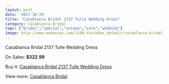 ```yaml
---
layout: post
date: '2017-10-29'
title: "Casablanca Bridal 2137 Tulle Wedding Dress"
category: Casablanca Bridal
tags: ["bridal","special","unique","sale","wedding"]
image: http://www.eudances.com/1148-thickbox_default/casablanca-bridal-2137-tulle-wedding-dress.jpg
---
```

Casablanca Bridal 2137 Tulle Wedding Dress

On Sales: **$322.99**
<a href="https://www.eudances.com/en/casablanca-bridal/409-casablanca-bridal-2137-tulle-wedding-dress.html"><amp-img layout="responsive" width="600" height="600" src="//www.eudances.com/1148-thickbox_default/casablanca-bridal-2137-tulle-wedding-dress.jpg" alt="Casablanca Bridal 2137 Tulle Wedding Dress 0" /></a>
<a href="https://www.eudances.com/en/casablanca-bridal/409-casablanca-bridal-2137-tulle-wedding-dress.html"><amp-img layout="responsive" width="600" height="600" src="//www.eudances.com/1150-thickbox_default/casablanca-bridal-2137-tulle-wedding-dress.jpg" alt="Casablanca Bridal 2137 Tulle Wedding Dress 1" /></a>
<a href="https://www.eudances.com/en/casablanca-bridal/409-casablanca-bridal-2137-tulle-wedding-dress.html"><amp-img layout="responsive" width="600" height="600" src="//www.eudances.com/1149-thickbox_default/casablanca-bridal-2137-tulle-wedding-dress.jpg" alt="Casablanca Bridal 2137 Tulle Wedding Dress 2" /></a>

Buy it: [Casablanca Bridal 2137 Tulle Wedding Dress](https://www.eudances.com/en/casablanca-bridal/409-casablanca-bridal-2137-tulle-wedding-dress.html "Casablanca Bridal 2137 Tulle Wedding Dress")

View more: [Casablanca Bridal](https://www.eudances.com/en/4-casablanca-bridal "Casablanca Bridal")
